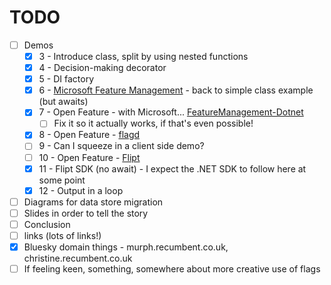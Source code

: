 # TODO

* [ ] Demos
    * [x] 3 - Introduce class, split by using nested functions
    * [x] 4 - Decision-making decorator
    * [x] 5 - DI factory
    * [x] 6 - [Microsoft Feature Management](https://learn.microsoft.com/en-us/azure/azure-app-configuration/feature-management-dotnet-reference) - back to simple class example (but awaits)
    * [x] 7 - Open Feature - with Microsoft... [FeatureManagement-Dotnet](https://github.com/microsoft/FeatureManagement-Dotnet)
        * [ ] Fix it so it actually works, if that's even possible! 
    * [x] 8 - Open Feature - [flagd](https://flagd.dev/)
    * [ ] 9 - Can I squeeze in a client side demo?
    * [ ] 10 - Open Feature - [Flipt](https://www.flipt.io/)
    * [x] 11 - Flipt SDK (no await) - I expect the .NET SDK to follow here at some point
    * [x] 12 - Output in a loop
* [ ] Diagrams for data store migration
* [ ] Slides in order to tell the story
* [ ] Conclusion
* [ ] links (lots of links!)
* [x] Bluesky domain things - murph.recumbent.co.uk, christine.recumbent.co.uk
* [ ] If feeling keen, something, somewhere about more creative use of flags